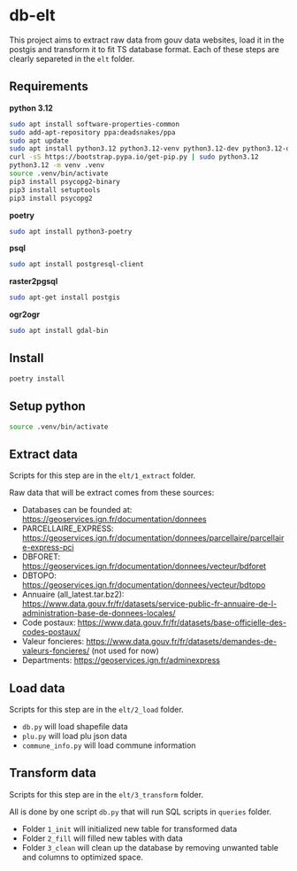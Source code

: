 # db-elt
This project aims to extract raw data from gouv data websites, load it in the postgis and transform it to fit TS database format.
Each of these steps are clearly separeted in the `elt` folder.

## Requirements

**python 3.12**
```bash
sudo apt install software-properties-common
sudo add-apt-repository ppa:deadsnakes/ppa
sudo apt update
sudo apt install python3.12 python3.12-venv python3.12-dev python3.12-distutils libpq-dev
curl -sS https://bootstrap.pypa.io/get-pip.py | sudo python3.12
python3.12 -m venv .venv
source .venv/bin/activate
pip3 install psycopg2-binary
pip3 install setuptools
pip3 install psycopg2
```
**poetry**
```bash
sudo apt install python3-poetry
```
**psql**
```bash
sudo apt install postgresql-client
```
**raster2pgsql**
```bash
sudo apt-get install postgis
```
**ogr2ogr**
```bash
sudo apt install gdal-bin
```

## Install
```bash
poetry install
```

## Setup python
```bash
source .venv/bin/activate
```


## Extract data
Scripts for this step are in the `elt/1_extract` folder.

Raw data that will be extract comes from these sources:
- Databases can be founded at: https://geoservices.ign.fr/documentation/donnees
- PARCELLAIRE_EXPRESS: https://geoservices.ign.fr/documentation/donnees/parcellaire/parcellaire-express-pci
- DBFORET: https://geoservices.ign.fr/documentation/donnees/vecteur/bdforet
- DBTOPO: https://geoservices.ign.fr/documentation/donnees/vecteur/bdtopo
- Annuaire (all_latest.tar.bz2): https://www.data.gouv.fr/fr/datasets/service-public-fr-annuaire-de-l-administration-base-de-donnees-locales/
- Code postaux: https://www.data.gouv.fr/fr/datasets/base-officielle-des-codes-postaux/
- Valeur foncieres: https://www.data.gouv.fr/fr/datasets/demandes-de-valeurs-foncieres/ (not used for now)
- Departments: https://geoservices.ign.fr/adminexpress

## Load data

Scripts for this step are in the `elt/2_load` folder.

- `db.py` will load shapefile data
- `plu.py` will load plu json data
- `commune_info.py` will load commune information

## Transform data
Scripts for this step are in the `elt/3_transform` folder.

All is done by one script `db.py` that will run SQL scripts in `queries` folder.

- Folder `1_init` will initialized new table for transformed data
- Folder `2_fill` will filled new tables with data
- Folder `3_clean` will clean up the database by removing unwanted table and columns to optimized space.
